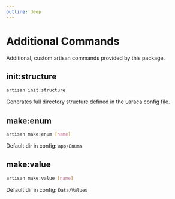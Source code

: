 ```yaml
---
outline: deep
---
```


# Additional Commands

Additional, custom artisan commands provided by this package.

## init:structure

```bash
artisan init:structure
```

Generates full directory structure defined in the Laraca config file.

## make:enum

```bash
artisan make:enum [name]
```

Default dir in config: `app/Enums`

## make:value

```bash
artisan make:value [name]
```

Default dir in config: `Data/Values`
